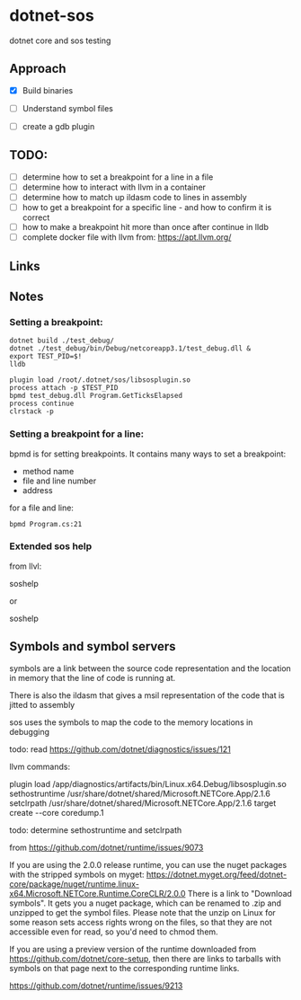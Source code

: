 # dotnet-sos
dotnet core and sos testing

## Approach

- [x] Build binaries
- [ ] Understand symbol files
- [ ] create a gdb plugin


## TODO:

- [ ] determine how to set a breakpoint for a line in a file
- [ ] determine how to interact with llvm in a container
- [ ] determine how to match up ildasm code to lines in assembly
- [ ] how to get a breakpoint for a specific line - and how to confirm it is correct
- [ ] how to make a breakpoint hit more than once after continue in lldb
- [ ] complete docker file with llvm from: https://apt.llvm.org/

## Links

## Notes

### Setting a breakpoint:

```
dotnet build ./test_debug/
dotnet ./test_debug/bin/Debug/netcoreapp3.1/test_debug.dll &
export TEST_PID=$!
lldb
```

```
plugin load /root/.dotnet/sos/libsosplugin.so
process attach -p $TEST_PID
bpmd test_debug.dll Program.GetTicksElapsed
process continue
clrstack -p
```

###  Setting a breakpoint for a line:

bpmd is for setting breakpoints. It contains many ways to set a breakpoint:
- method name
- file and line number
- address

for a file and line:

```
bpmd Program.cs:21
```


### Extended sos help

from llvl:

soshelp

or

soshelp <commamd>


## Symbols and symbol servers

symbols are a link between the source code representation and the location in memory that the line of code is running at.

There is also the ildasm that gives a msil representation of the code that is jitted to assembly

sos uses the symbols to map the code to the memory locations in debugging

todo: read https://github.com/dotnet/diagnostics/issues/121

llvm commands:

plugin load /app/diagnostics/artifacts/bin/Linux.x64.Debug/libsosplugin.so
sethostruntime /usr/share/dotnet/shared/Microsoft.NETCore.App/2.1.6
setclrpath /usr/share/dotnet/shared/Microsoft.NETCore.App/2.1.6
target create --core coredump.1

todo: determine sethostruntime and setclrpath

from https://github.com/dotnet/runtime/issues/9073

If you are using the 2.0.0 release runtime, you can use the nuget packages with the stripped symbols on myget:
https://dotnet.myget.org/feed/dotnet-core/package/nuget/runtime.linux-x64.Microsoft.NETCore.Runtime.CoreCLR/2.0.0
There is a link to "Download symbols". It gets you a nuget package, which can be renamed to .zip and unzipped to get the symbol files. Please note that the unzip on Linux for some reason sets access rights wrong on the files, so that they are not accessible even for read, so you'd need to chmod them.

If you are using a preview version of the runtime downloaded from https://github.com/dotnet/core-setup, then there are links to tarballs with symbols on that page next to the corresponding runtime links.

https://github.com/dotnet/runtime/issues/9213
